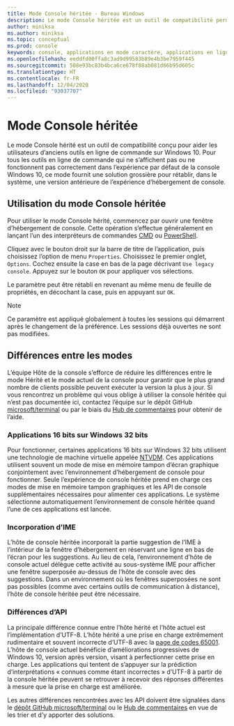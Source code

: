 ```yaml
---
title: Mode Console héritée - Bureau Windows
description: Le mode Console héritée est un outil de compatibilité permettant d’exécuter des applications en ligne de commande qui risquent de ne pas fonctionner avec l’hôte de console Windows 10
author: miniksa
ms.author: miniksa
ms.topic: conceptual
ms.prod: console
keywords: console, applications en mode caractère, applications en ligne de commande, applications de terminal, api console, compatibilité
ms.openlocfilehash: eeddfd00ffa8c3ad9d99583b89e4b3be7959f445
ms.sourcegitcommit: 508e93bc83b4bca6ce678f88ab081d66b95d605c
ms.translationtype: HT
ms.contentlocale: fr-FR
ms.lasthandoff: 12/04/2020
ms.locfileid: "93037707"
---
```

# <a name="legacy-console-mode"></a>Mode Console héritée

Le mode Console hérité est un outil de compatibilité conçu pour aider les utilisateurs d’anciens outils en ligne de commande sur Windows 10. Pour tous les outils en ligne de commande qui ne s’affichent pas ou ne fonctionnent pas correctement dans l’expérience par défaut de la console Windows 10, ce mode fournit une solution grossière pour rétablir, dans le système, une version antérieure de l’expérience d’hébergement de console.

## <a name="using-legacy-console-mode"></a>Utilisation du mode Console héritée

Pour utiliser le mode Console hérité, commencez par ouvrir une fenêtre d’hébergement de console. Cette opération s’effectue généralement en lançant l’un des interpréteurs de commandes [CMD](https://docs.microsoft.com/windows-server/administration/windows-commands/cmd) ou [PowerShell](https://docs.microsoft.com/powershell/scripting/install/installing-windows-powershell).

Cliquez avec le bouton droit sur la barre de titre de l’application, puis choisissez l’option de menu `Properties`. Choisissez le premier onglet, `Options`. Cochez ensuite la case en bas de la page décrivant `Use legacy console`. Appuyez sur le bouton `OK` pour appliquer vos sélections.

Le paramètre peut être rétabli en revenant au même menu de feuille de propriétés, en décochant la case, puis en appuyant sur `OK`.

> [!NOTE]
>Ce paramètre est appliqué globalement à toutes les sessions qui démarrent après le changement de la préférence. Les sessions déjà ouvertes ne sont pas modifiées.

## <a name="differences-between-modes"></a>Différences entre les modes

L’équipe Hôte de la console s’efforce de réduire les différences entre le mode Hérité et le mode actuel de la console pour garantir que le plus grand nombre de clients possible peuvent exécuter la version la plus à jour. Si vous rencontrez un problème qui vous oblige à utiliser la console héritée qui n’est pas documentée ici, contactez l’équipe sur le dépôt GitHub [microsoft/terminal](https://github.com/microsoft/terminal/) ou par le biais du [Hub de commentaires](https://docs.microsoft.com/windows-insider/feedback-hub/feedback-hub-app) pour obtenir de l’aide.

### <a name="16-bit-applications-on-32-bit-windows"></a>Applications 16 bits sur Windows 32 bits

Pour fonctionner, certaines applications 16 bits sur Windows 32 bits utilisent une technologie de machine virtuelle appelée [NTVDM](https://docs.microsoft.com/windows/compatibility/ntvdm-and-16-bit-app-support). Ces applications utilisent souvent un mode de mise en mémoire tampon d’écran graphique conjointement avec l’environnement d’hébergement de console pour fonctionner. Seule l’expérience de console héritée prend en charge ces modes de mise en mémoire tampon graphiques et les API de console supplémentaires nécessaires pour alimenter ces applications. Le système sélectionne automatiquement l’environnement de console héritée quand l’une de ces applications est lancée.

### <a name="ime-embedding"></a>Incorporation d’IME

L’hôte de console héritée incorporait la partie suggestion de l’IME à l’intérieur de la fenêtre d’hébergement en réservant une ligne en bas de l’écran pour les suggestions. Au lieu de cela, l’environnement d’hôte de console actuel délègue cette activité au sous-système IME pour afficher une fenêtre superposée au-dessus de l’hôte de console avec des suggestions. Dans un environnement où les fenêtres superposées ne sont pas possibles (comme avec certains outils de communication à distance), l’hôte de console héritée peut être nécessaire.

### <a name="api-differences"></a>Différences d’API

La principale différence connue entre l’hôte hérité et l’hôte actuel est l’implémentation d’UTF-8. L’hôte hérité a une prise en charge extrêmement rudimentaire et souvent incorrecte d’UTF-8 avec la [page de codes 65001](https://docs.microsoft.com/windows/win32/intl/code-pages). L’hôte de console actuel bénéficie d’améliorations progressives de Windows 10, version après version, visant à perfectionner cette prise en charge. Les applications qui tentent de s’appuyer sur la prédiction d’interprétations « connues comme étant incorrectes » d’UTF-8 à partir de la console héritée peuvent se retrouver à recevoir des réponses différentes à mesure que la prise en charge est améliorée.

Les autres différences rencontrées avec les API doivent être signalées dans le [dépôt GitHub microsoft/terminal](https://github.com/microsoft/terminal/) ou le [Hub de commentaires](https://docs.microsoft.com/windows-insider/feedback-hub/feedback-hub-app) en vue de les trier et d’y apporter des solutions.
